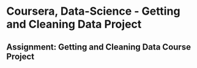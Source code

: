 # Coursera, Data-Science - Getting and Cleaning Data Project
## Assignment: Getting and Cleaning Data Course Project
